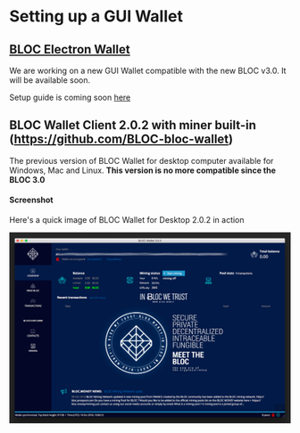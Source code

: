 # Setting up a GUI Wallet

## [BLOC Electron Wallet](https://github.com/furiousteam/BLOC-Electron-Wallet)

We are working on a new GUI Wallet compatible with the new BLOC v3.0. It will be available soon.

Setup guide is coming soon [here](#)

## BLOC Wallet Client 2.0.2 with miner built-in (https://github.com/BLOC-bloc-wallet)

The previous version of BLOC Wallet for desktop computer available for Windows, Mac and Linux. **This version is no more compatible since the BLOC 3.0**

#### Screenshot

Here's a quick image of BLOC Wallet for Desktop 2.0.2 in action

![blocwallet](images/BLOC-gui-wallet/2.0.2/BLOC-gui-wallet-2.0.2.jpg)